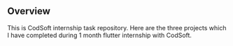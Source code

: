 ## Overview

This is CodSoft internship task repository. 
Here are the three projects which I have completed during 1 month flutter internship with CodSoft.
